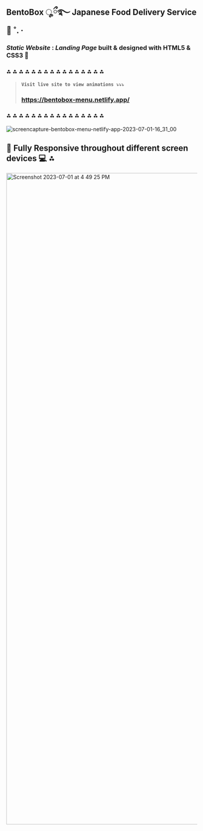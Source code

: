 ## BentoBox ೄྀ࿐ Japanese Food Delivery Service  🍣 ˚. · 
### *Static Website* : *Landing Page* built & designed with HTML5 & CSS3 🎨  
### ⁂ ⁂ ⁂ ⁂ ⁂ ⁂ ⁂ ⁂ ⁂ ⁂ ⁂ ⁂ ⁂ ⁂ ⁂ ⁂ 
> **`Visit live site to view animations ⤵️⤵️⤵️`**
> ### https://bentobox-menu.netlify.app/
### ⁂ ⁂ ⁂ ⁂ ⁂ ⁂ ⁂ ⁂ ⁂ ⁂ ⁂ ⁂ ⁂ ⁂ ⁂ ⁂

![screencapture-bentobox-menu-netlify-app-2023-07-01-16_31_00](https://github.com/sofversoza/sushi-menu/assets/92960864/c70ef08d-ddb5-4a62-a0ec-ba0570f2c698)  

## 📱 Fully Responsive throughout different screen devices 💻 ⁂  
<img width="1716" alt="Screenshot 2023-07-01 at 4 49 25 PM" src="https://github.com/sofversoza/sushi-menu/assets/92960864/95da6719-7df5-4e51-a8fe-c3cdb472e1cb">
